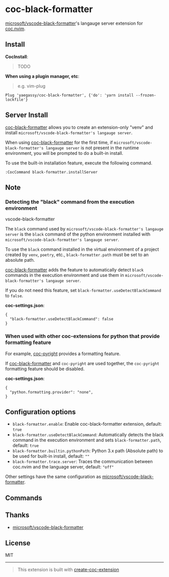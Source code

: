 # coc-black-formatter

[microsoft/vscode-black-formatter](https://github.com/microsoft/vscode-black-formatter)'s langauge server extension for [coc.nvim](https://github.com/neoclide/coc.nvim).

## Install

**CocInstall**:

> TODO

**When using a plugin manager, etc**:

> e.g. vim-plug

```vim
Plug 'yaegassy/coc-black-formatter', {'do': 'yarn install --frozen-lockfile'}
```

## Server Install

[coc-black-formatter](https://github.com/yaegassy/coc-black-formatter/) allows you to create an extension-only "venv" and install `microsoft/vscode-black-formatter's langauge server`.

When using [coc-black-formatter](https://github.com/yaegassy/coc-black-formatter/) for the first time, if `microsoft/vscode-black-formatter's langauge server` is not present in the runtime environment, you will be prompted to do a built-in install.

To use the built-in installation feature, execute the following command.

```vim
:CocCommand black-formatter.installServer
```

## Note

### Detecting the "black" command from the execution environment

vscode-black-formatter

The `black` command used by `microsoft/vscode-black-formatter's langauge server` is the `black` command of the python environment installed with `microsoft/vscode-black-formatter's langauge server`.

To use the `black` command installed in the virtual environment of a project created by `venv`, `poetry`, etc., `black-formatter.path` must be set to an absolute path.

[coc-black-formatter](https://github.com/yaegassy/coc-black-formatter/) adds the feature to automatically detect `black` commands in the execution environment and use them in `microsoft/vscode-black-formatter's langauge server`.

If you do not need this feature, set `black-formatter.useDetectBlackCommand` to `false`.

**coc-settings.json**:

```jsonc
{
  "black-formatter.useDetectBlackCommand": false
}
```

### When used with other coc-extensions for python that provide formatting feature

For example, [coc-pyright](https://github.com/fannheyward/coc-pyright) provides a formatting feature.

If [coc-black-formatter](https://github.com/yaegassy/coc-black-formatter) and `coc-pyright` are used together, the `coc-pyright` formatting feature should be disabled.

**coc-settings.json**:

```jsonc
{
  "python.formatting.provider": "none",
}
```

## Configuration options

- `black-formatter.enable`: Enable coc-black-formatter extension, default: `true`
- `black-formatter.useDetectBlackCommand`: Automatically detects the black command in the execution environment and sets `black-formatter.path`, default: `true`
- `black-formatter.builtin.pythonPath`: Python 3.x path (Absolute path) to be used for built-in install, default: `""`
- `black-formatter.trace.server`: Traces the communication between coc.nvim and the language server, default: `"off"`

Other settings have the same configuration as [microsoft/vscode-black-formatter](https://github.com/microsoft/vscode-black-formatter).

## Commands

## Thanks

- [microsoft/vscode-black-formatter](https://github.com/microsoft/vscode-black-formatter)

## License

MIT

---

> This extension is built with [create-coc-extension](https://github.com/fannheyward/create-coc-extension)
